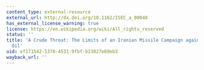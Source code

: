 ```yaml
---
content_type: external-resource
external_url: http://dx.doi.org/10.1162/ISEC_a_00048
has_external_license_warning: true
license: https://en.wikipedia.org/wiki/All_rights_reserved
status: ''
title: 'A Crude Threat: The Limits of an Iranian Missile Campaign against Saudi Arabian
  Oil'
uid: ef171542-5378-4531-9fbf-b23827e69eb3
wayback_url: ''
---
```

